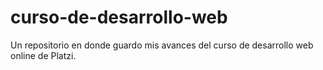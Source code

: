 # curso-de-desarrollo-web
Un repositorio en donde guardo mis avances del curso de desarrollo web online de Platzi.
